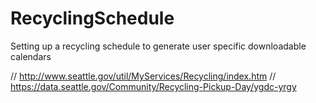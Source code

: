 # RecyclingSchedule
Setting up a recycling schedule to generate user specific downloadable calendars 

// http://www.seattle.gov/util/MyServices/Recycling/index.htm 
// https://data.seattle.gov/Community/Recycling-Pickup-Day/ygdc-yrgy 
